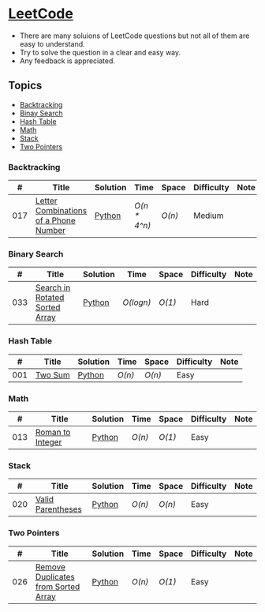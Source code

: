# [LeetCode](https://leetcode.com/problemset/algorithms/)
- There are many soluions of LeetCode questions but not all of them are easy to understand.
- Try to solve the question in a clear and easy way.
- Any feedback is appreciated.

## Topics
* [Backtracking](https://github.com/codingyen/CodeAlone#backtracking)
* [Binay Search](https://github.com/codingyen/CodeAlone#binary-search)
* [Hash Table](https://github.com/codingyen/CodeAlone#hash-table)
* [Math](https://github.com/codingyen/CodeAlone#math)
* [Stack](https://github.com/codingyen/CodeAlone#stack)
* [Two Pointers](https://github.com/codingyen/CodeAlone#two-pointers)

### Backtracking
|  #  | Title | Solution | Time | Space | Difficulty | Note | 
|-----|-------|----------|------|-------|------------|------|
017| [Letter Combinations of a Phone Number](https://leetcode.com/problems/letter-combinations-of-a-phone-number/) | [Python](https://github.com/codingyen/CodeAlone/blob/master/Python/017_letter_combinations_of_a_phone_number.py) | _O(n * 4^n)_ | _O(n)_ | Medium |

### Binary Search
|  #  | Title | Solution | Time | Space | Difficulty | Note | 
|-----|-------|----------|------|-------|------------|------|
033| [Search in Rotated Sorted Array](https://leetcode.com/problems/search-in-rotated-sorted-array/) | [Python](https://github.com/codingyen/CodeAlone/blob/master/Python/033_search_in_rotated_sorted_array.py) | _O(logn)_ | _O(1)_ | Hard |

### Hash Table
|  #  | Title | Solution | Time | Space | Difficulty | Note | 
|-----|-------|----------|------|-------|------------|------|
001| [Two Sum](https://leetcode.com/problems/two-sum/) | [Python](https://github.com/codingyen/CodeAlone/blob/master/Python/001_two_sum.py) | _O(n)_ | _O(n)_ | Easy |

### Math
|  #  | Title | Solution | Time | Space | Difficulty | Note | 
|-----|-------|----------|------|-------|------------|------|
013| [Roman to Integer](https://leetcode.com/problems/roman-to-integer/) | [Python](https://github.com/codingyen/CodeAlone/blob/master/Python/013_roman_to_integer.py) | _O(n)_ | _O(1)_ | Easy |

### Stack
|  #  | Title | Solution | Time | Space | Difficulty | Note | 
|-----|-------|----------|------|-------|------------|------|
020| [Valid Parentheses](https://leetcode.com/problems/valid-parentheses/) | [Python](https://github.com/codingyen/CodeAlone/blob/master/Python/020_valid_parentheses.py) | _O(n)_ | _O(n)_ | Easy |

### Two Pointers
|  #  | Title | Solution | Time | Space | Difficulty | Note | 
|-----|-------|----------|------|-------|------------|------|
026| [Remove Duplicates from Sorted Array](https://leetcode.com/problems/remove-duplicates-from-sorted-array/) | [Python](https://github.com/codingyen/CodeAlone/blob/master/Python/026_remove_duplicates_from_sorted_array.py) | _O(n)_ | _O(1)_ | Easy |